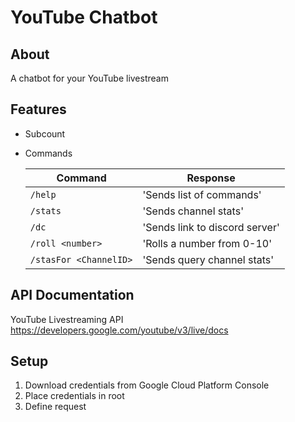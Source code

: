 # YouTube Chatbot

## About

A chatbot for your YouTube livestream

## Features

-   Subcount
-   Commands

    | Command                | Response                       |
    | ---------------------- | ------------------------------ |
    | `/help`                | 'Sends list of commands'       |
    | `/stats`               | 'Sends channel stats'          |
    | `/dc`                  | 'Sends link to discord server' |
    | `/roll <number>`       | 'Rolls a number from 0-10'     |
    | `/stasFor <ChannelID>` | 'Sends query channel stats'    |

## API Documentation

YouTube Livestreaming API https://developers.google.com/youtube/v3/live/docs

## Setup

1. Download credentials from Google Cloud Platform Console
2. Place credentials in root
3. Define request
